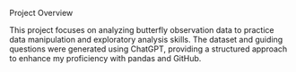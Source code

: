 Project Overview

This project focuses on analyzing butterfly observation data to practice data manipulation and exploratory analysis skills. The dataset and guiding questions were generated using ChatGPT, providing a structured approach to enhance my proficiency with pandas and GitHub.
